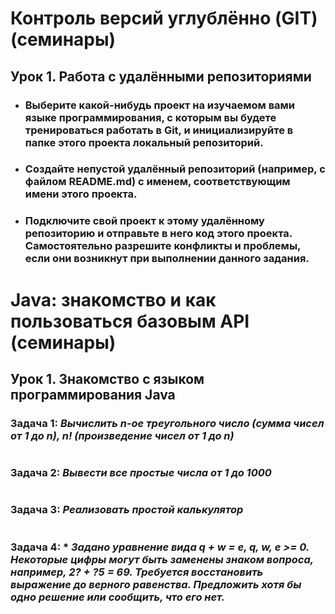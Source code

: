 # Контроль версий углублённо (GIT) (семинары)
## Урок 1. Работа с удалёнными репозиториями

* ### Выберите какой-нибудь проект на изучаемом вами языке программирования, с которым вы будете тренироваться работать в Git, и инициализируйте в папке этого проекта локальный репозиторий.
* ### Создайте непустой удалённый репозиторий (например, с файлом README.md) с именем, соответствующим имени этого проекта.
* ### Подключите свой проект к этому удалённому репозиторию и отправьте в него код этого проекта. Самостоятельно разрешите конфликты и проблемы, если они возникнут при выполнении данного задания.


# Java: знакомство и как пользоваться базовым API (семинары)

## Урок 1. Знакомство с языком программирования Java

### **Задача 1:** *Вычислить n-ое треугольного число (сумма чисел от 1 до n), n! (произведение чисел от 1 до n)*
```
```
### **Задача 2:** *Вывести все простые числа от 1 до 1000*
```
```
### **Задача 3:** *Реализовать простой калькулятор*
```
```
### **Задача 4:** * *Задано уравнение вида q + w = e, q, w, e >= 0. Некоторые цифры могут быть заменены знаком вопроса, например, 2? + ?5 = 69. Требуется восстановить выражение до верного равенства. Предложить хотя бы одно решение или сообщить, что его нет.*
```
```
